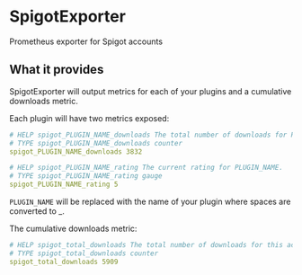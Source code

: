 # SpigotExporter
Prometheus exporter for Spigot accounts

## What it provides
SpigotExporter will output metrics for each of your plugins and a cumulative downloads metric.

Each plugin will have two metrics exposed:
```yml
# HELP spigot_PLUGIN_NAME_downloads The total number of downloads for PLUGIN_NAME.
# TYPE spigot_PLUGIN_NAME_downloads counter
spigot_PLUGIN_NAME_downloads 3832

# HELP spigot_PLUGIN_NAME_rating The current rating for PLUGIN_NAME.
# TYPE spigot_PLUGIN_NAME_rating gauge
spigot_PLUGIN_NAME_rating 5
```

`PLUGIN_NAME` will be replaced with the name of your plugin where spaces are converted to _.

The cumulative downloads metric:
```yml
# HELP spigot_total_downloads The total number of downloads for this account.
# TYPE spigot_total_downloads counter
spigot_total_downloads 5909
```
